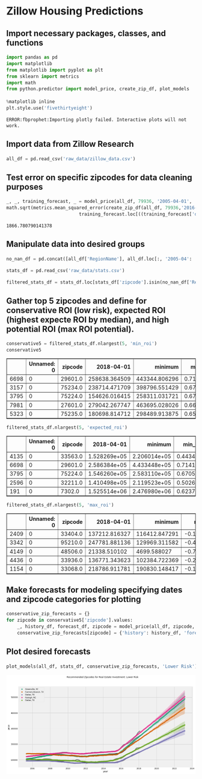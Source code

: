 
# Zillow Housing Predictions

## Import necessary packages, classes, and functions


```python
import pandas as pd
import matplotlib
from matplotlib import pyplot as plt
from sklearn import metrics
import math
from python.predictor import model_price, create_zip_df, plot_models

%matplotlib inline
plt.style.use('fivethirtyeight')
```

    ERROR:fbprophet:Importing plotly failed. Interactive plots will not work.


## Import data from Zillow Research


```python
all_df = pd.read_csv('raw_data/zillow_data.csv')
```

## Test error on specific zipcodes for data cleaning purposes


```python
_, _, training_forecast, _ = model_price(all_df, 79936, '2005-04-01', '2016-04-01')
math.sqrt(metrics.mean_squared_error(create_zip_df(all_df, 79936,'2016-04-01', '2018-04-01')['y'],
                           training_forecast.loc[((training_forecast['ds'] > '2016-05-01') & (training_forecast['ds'] < '2018-05-01')), 'yhat']))
```




    1866.780790141378



## Manipulate data into desired groups


```python
no_nan_df = pd.concat([all_df['RegionName'], all_df.loc[:, '2005-04': '2018-04']], axis=1).dropna()
```


```python
stats_df = pd.read_csv('raw_data/stats.csv')
```


```python
filtered_stats_df = stats_df.loc[stats_df['zipcode'].isin(no_nan_df['RegionName'])]

```

## Gather top 5 zipcodes and define for conservative ROI (low risk), expected ROI (highest expecte ROI by median), and high potential ROI (max ROI potential).


```python
conservative5 = filtered_stats_df.nlargest(5, 'min_roi')
conservative5
```




<div>
<style scoped>
    .dataframe tbody tr th:only-of-type {
        vertical-align: middle;
    }

    .dataframe tbody tr th {
        vertical-align: top;
    }

    .dataframe thead th {
        text-align: right;
    }
</style>
<table border="1" class="dataframe">
  <thead>
    <tr style="text-align: right;">
      <th></th>
      <th>Unnamed: 0</th>
      <th>zipcode</th>
      <th>2018-04-01</th>
      <th>minimum</th>
      <th>min_roi</th>
      <th>expected</th>
      <th>expected_roi</th>
      <th>maximum</th>
      <th>max_roi</th>
    </tr>
  </thead>
  <tbody>
    <tr>
      <td>6698</td>
      <td>0</td>
      <td>29601.0</td>
      <td>258638.364509</td>
      <td>443344.806296</td>
      <td>0.714149</td>
      <td>489904.265675</td>
      <td>0.894167</td>
      <td>534706.042342</td>
      <td>1.067389</td>
    </tr>
    <tr>
      <td>3157</td>
      <td>0</td>
      <td>75234.0</td>
      <td>238714.471709</td>
      <td>398796.551429</td>
      <td>0.670601</td>
      <td>431148.939508</td>
      <td>0.806128</td>
      <td>470908.002437</td>
      <td>0.972683</td>
    </tr>
    <tr>
      <td>3795</td>
      <td>0</td>
      <td>75224.0</td>
      <td>154626.016415</td>
      <td>258311.031721</td>
      <td>0.670553</td>
      <td>286294.568517</td>
      <td>0.851529</td>
      <td>309818.769862</td>
      <td>1.003665</td>
    </tr>
    <tr>
      <td>7981</td>
      <td>0</td>
      <td>27601.0</td>
      <td>279042.267747</td>
      <td>463695.028026</td>
      <td>0.661738</td>
      <td>503906.684333</td>
      <td>0.805844</td>
      <td>540607.696879</td>
      <td>0.937368</td>
    </tr>
    <tr>
      <td>5323</td>
      <td>0</td>
      <td>75235.0</td>
      <td>180698.814712</td>
      <td>298489.913875</td>
      <td>0.651864</td>
      <td>323096.247915</td>
      <td>0.788037</td>
      <td>349234.995235</td>
      <td>0.932691</td>
    </tr>
  </tbody>
</table>
</div>




```python
filtered_stats_df.nlargest(5, 'expected_roi')
```




<div>
<style scoped>
    .dataframe tbody tr th:only-of-type {
        vertical-align: middle;
    }

    .dataframe tbody tr th {
        vertical-align: top;
    }

    .dataframe thead th {
        text-align: right;
    }
</style>
<table border="1" class="dataframe">
  <thead>
    <tr style="text-align: right;">
      <th></th>
      <th>Unnamed: 0</th>
      <th>zipcode</th>
      <th>2018-04-01</th>
      <th>minimum</th>
      <th>min_roi</th>
      <th>expected</th>
      <th>expected_roi</th>
      <th>maximum</th>
      <th>max_roi</th>
    </tr>
  </thead>
  <tbody>
    <tr>
      <td>4135</td>
      <td>0</td>
      <td>33563.0</td>
      <td>1.528269e+05</td>
      <td>2.206014e+05</td>
      <td>0.443472</td>
      <td>2.917412e+05</td>
      <td>0.908965</td>
      <td>3.627985e+05</td>
      <td>1.373918</td>
    </tr>
    <tr>
      <td>6698</td>
      <td>0</td>
      <td>29601.0</td>
      <td>2.586384e+05</td>
      <td>4.433448e+05</td>
      <td>0.714149</td>
      <td>4.899043e+05</td>
      <td>0.894167</td>
      <td>5.347060e+05</td>
      <td>1.067389</td>
    </tr>
    <tr>
      <td>3795</td>
      <td>0</td>
      <td>75224.0</td>
      <td>1.546260e+05</td>
      <td>2.583110e+05</td>
      <td>0.670553</td>
      <td>2.862946e+05</td>
      <td>0.851529</td>
      <td>3.098188e+05</td>
      <td>1.003665</td>
    </tr>
    <tr>
      <td>2596</td>
      <td>0</td>
      <td>32211.0</td>
      <td>1.410498e+05</td>
      <td>2.119523e+05</td>
      <td>0.502677</td>
      <td>2.591417e+05</td>
      <td>0.837235</td>
      <td>3.016168e+05</td>
      <td>1.138371</td>
    </tr>
    <tr>
      <td>191</td>
      <td>0</td>
      <td>7302.0</td>
      <td>1.525514e+06</td>
      <td>2.476980e+06</td>
      <td>0.623702</td>
      <td>2.802050e+06</td>
      <td>0.836791</td>
      <td>3.142064e+06</td>
      <td>1.059676</td>
    </tr>
  </tbody>
</table>
</div>




```python
filtered_stats_df.nlargest(5, 'max_roi')
```




<div>
<style scoped>
    .dataframe tbody tr th:only-of-type {
        vertical-align: middle;
    }

    .dataframe tbody tr th {
        vertical-align: top;
    }

    .dataframe thead th {
        text-align: right;
    }
</style>
<table border="1" class="dataframe">
  <thead>
    <tr style="text-align: right;">
      <th></th>
      <th>Unnamed: 0</th>
      <th>zipcode</th>
      <th>2018-04-01</th>
      <th>minimum</th>
      <th>min_roi</th>
      <th>expected</th>
      <th>expected_roi</th>
      <th>maximum</th>
      <th>max_roi</th>
    </tr>
  </thead>
  <tbody>
    <tr>
      <td>2409</td>
      <td>0</td>
      <td>33404.0</td>
      <td>137212.816327</td>
      <td>116412.847291</td>
      <td>-0.151589</td>
      <td>247852.017539</td>
      <td>0.806333</td>
      <td>383534.044138</td>
      <td>1.795177</td>
    </tr>
    <tr>
      <td>3342</td>
      <td>0</td>
      <td>95210.0</td>
      <td>247781.881136</td>
      <td>129969.311582</td>
      <td>-0.475469</td>
      <td>377423.557260</td>
      <td>0.523209</td>
      <td>639428.097098</td>
      <td>1.580609</td>
    </tr>
    <tr>
      <td>4149</td>
      <td>0</td>
      <td>48506.0</td>
      <td>21338.510102</td>
      <td>4699.588027</td>
      <td>-0.779760</td>
      <td>29668.391848</td>
      <td>0.390368</td>
      <td>55042.141680</td>
      <td>1.579474</td>
    </tr>
    <tr>
      <td>4436</td>
      <td>0</td>
      <td>33936.0</td>
      <td>136771.343623</td>
      <td>102384.722369</td>
      <td>-0.251417</td>
      <td>230583.865098</td>
      <td>0.685908</td>
      <td>352329.559760</td>
      <td>1.576048</td>
    </tr>
    <tr>
      <td>1154</td>
      <td>0</td>
      <td>33068.0</td>
      <td>218786.911781</td>
      <td>190830.148417</td>
      <td>-0.127781</td>
      <td>374135.226080</td>
      <td>0.710044</td>
      <td>561376.101551</td>
      <td>1.565858</td>
    </tr>
  </tbody>
</table>
</div>



## Make forecasts for modeling specifying dates and zipcode categories for plotting


```python
conservative_zip_forecasts = {}
for zipcode in conservative5['zipcode'].values:
    _, history_df, forecast_df, zipcode = model_price(all_df, zipcode, '2005-04-01', '2018-04-01')
    conservative_zip_forecasts[zipcode] = {'history': history_df, 'forecast': forecast_df}
```

## Plot desired forecasts


```python
plot_models(all_df, stats_df, conservative_zip_forecasts, 'Lower Risk')
```


![png](predictions_final_files/predictions_final_18_0.png)



```python

```


```python

```
